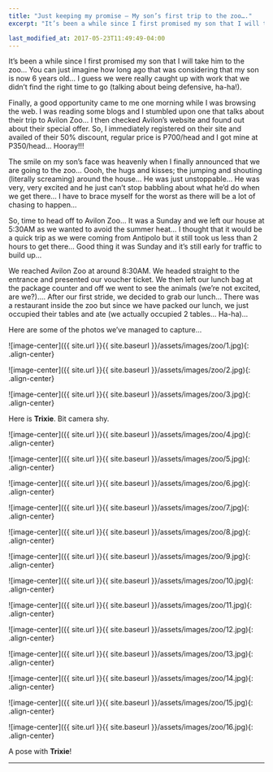 ```yaml
---
title: "Just keeping my promise – My son’s first trip to the zoo…."
excerpt: "It’s been a while since I first promised my son that I will take him to the zoo…"

last_modified_at: 2017-05-23T11:49:49-04:00
---
```


It’s been a while since I first promised my son that I will take him to the zoo… You can just imagine how long ago that was considering that my son is now 6 years old… I guess we were really caught up with work that we didn’t find the right time to go (talking about being defensive, ha-ha!).

Finally, a good opportunity came to me one morning while I was browsing the web. I was reading some blogs and I stumbled upon one that talks about their trip to Avilon Zoo… I then checked Avilon’s website and found out about their special offer. So, I immediately registered on their site and availed of their 50% discount, regular price is P700/head and I got mine at P350/head… Hooray!!!

The smile on my son’s face was heavenly when I finally announced that we are going to the zoo… Oooh, the hugs and kisses; the jumping and shouting (literally screaming) around the house… He was just unstoppable… He was very, very excited and he just can’t stop babbling about what he’d do when we get there… I have to brace myself for the worst as there will be a lot of chasing to happen…

So, time to head off to Avilon Zoo… It was a Sunday and we left our house at 5:30AM as we wanted to avoid the summer heat… I thought that it would be a quick trip as we were coming from Antipolo but it still took us less than 2 hours to get there… Good thing it was Sunday and it’s still early for traffic to build up…

We reached Avilon Zoo at around 8:30AM. We headed straight to the entrance and presented our voucher ticket. We then left our lunch bag at the package counter and off we went to see the animals (we’re not excited, are we?)…. After our first stride, we decided to grab our lunch… There was a restaurant inside the zoo but since we have packed our lunch, we just occupied their tables and ate (we actually occupied 2 tables… Ha-ha)…

Here are some of the photos we’ve managed to capture…


![image-center]({{ site.url }}{{ site.baseurl }}/assets/images/zoo/1.jpg){: .align-center}

![image-center]({{ site.url }}{{ site.baseurl }}/assets/images/zoo/2.jpg){: .align-center}

![image-center]({{ site.url }}{{ site.baseurl }}/assets/images/zoo/3.jpg){: .align-center}

Here is **Trixie**. Bit camera shy.

![image-center]({{ site.url }}{{ site.baseurl }}/assets/images/zoo/4.jpg){: .align-center}

![image-center]({{ site.url }}{{ site.baseurl }}/assets/images/zoo/5.jpg){: .align-center}

![image-center]({{ site.url }}{{ site.baseurl }}/assets/images/zoo/6.jpg){: .align-center}

![image-center]({{ site.url }}{{ site.baseurl }}/assets/images/zoo/7.jpg){: .align-center}

![image-center]({{ site.url }}{{ site.baseurl }}/assets/images/zoo/8.jpg){: .align-center}

![image-center]({{ site.url }}{{ site.baseurl }}/assets/images/zoo/9.jpg){: .align-center}

![image-center]({{ site.url }}{{ site.baseurl }}/assets/images/zoo/10.jpg){: .align-center}

![image-center]({{ site.url }}{{ site.baseurl }}/assets/images/zoo/11.jpg){: .align-center}

![image-center]({{ site.url }}{{ site.baseurl }}/assets/images/zoo/12.jpg){: .align-center}

![image-center]({{ site.url }}{{ site.baseurl }}/assets/images/zoo/13.jpg){: .align-center}

![image-center]({{ site.url }}{{ site.baseurl }}/assets/images/zoo/14.jpg){: .align-center}

![image-center]({{ site.url }}{{ site.baseurl }}/assets/images/zoo/15.jpg){: .align-center}

![image-center]({{ site.url }}{{ site.baseurl }}/assets/images/zoo/16.jpg){: .align-center}

A pose with **Trixie**!

























---
